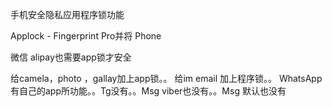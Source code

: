 手机安全隐私应用程序锁功能



Applock - Fingerprint Pro并将 Phone 


微信 alipay也需要app锁才安全

给camela，photo ，gallay加上app锁。。
给im  email 加上程序锁。。
WhatsApp有自己的app所功能。。Tg没有。。Msg viber也没有。。Msg 默认也没有
